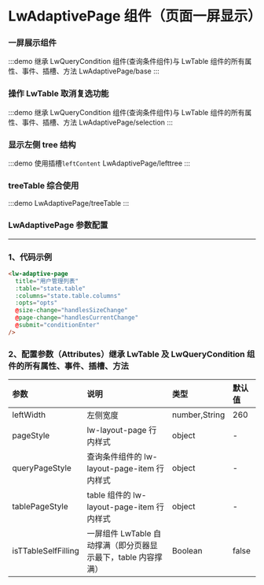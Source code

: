 # LwAdaptivePage 组件（页面一屏显示）

### 一屏展示组件

:::demo 继承 LwQueryCondition 组件(查询条件组件)与 LwTable 组件的所有属性、事件、插槽、方法
LwAdaptivePage/base
:::

### 操作 LwTable 取消复选功能

:::demo 继承 LwQueryCondition 组件(查询条件组件)与 LwTable 组件的所有属性、事件、插槽、方法
LwAdaptivePage/selection
:::

### 显示左侧 tree 结构

:::demo 使用插槽`leftContent`
LwAdaptivePage/lefttree
:::

### treeTable 综合使用

:::demo
LwAdaptivePage/treeTable
:::

### LwAdaptivePage 参数配置

---

### 1、代码示例

```html
<lw-adaptive-page
  title="用户管理列表"
  :table="state.table"
  :columns="state.table.columns"
  :opts="opts"
  @size-change="handlesSizeChange"
  @page-change="handlesCurrentChange"
  @submit="conditionEnter"
/>
```

### 2、配置参数（Attributes）继承 LwTable 及 LwQueryCondition 组件的所有属性、事件、插槽、方法

| 参数                | 说明                                                         | 类型          | 默认值 |
| :------------------ | :----------------------------------------------------------- | :------------ | :----- |
| leftWidth           | 左侧宽度                                                     | number,String | 260    |
| pageStyle           | lw-layout-page 行内样式                                       | object        | -      |
| queryPageStyle      | 查询条件组件的 lw-layout-page-item 行内样式                   | object        | -      |
| tablePageStyle      | table 组件的 lw-layout-page-item 行内样式                     | object        | -      |
| isTTableSelfFilling | 一屏组件 LwTable 自动撑满（即分页器显示最下，table 内容撑满） | Boolean       | false  |
